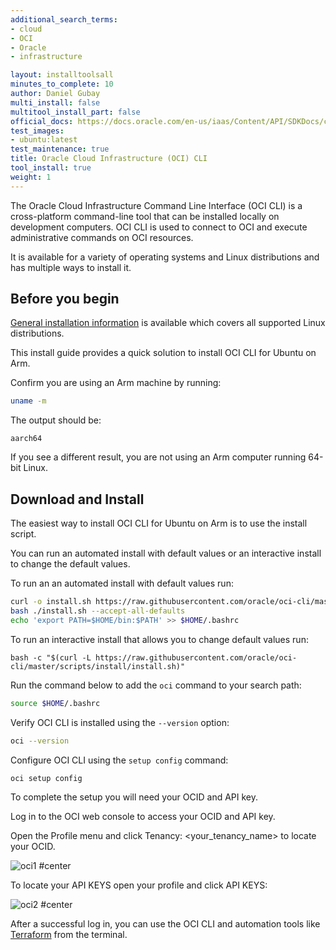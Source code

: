 ```yaml
---
additional_search_terms:
- cloud
- OCI
- Oracle
- infrastructure

layout: installtoolsall
minutes_to_complete: 10
author: Daniel Gubay
multi_install: false
multitool_install_part: false
official_docs: https://docs.oracle.com/en-us/iaas/Content/API/SDKDocs/cliinstall.htm
test_images:
- ubuntu:latest
test_maintenance: true
title: Oracle Cloud Infrastructure (OCI) CLI
tool_install: true
weight: 1
---
```


The Oracle Cloud Infrastructure Command Line Interface (OCI CLI) is a cross-platform command-line tool that can be installed locally on development computers. OCI CLI is used to connect to OCI and execute administrative commands on OCI resources.

It is available for a variety of operating systems and Linux distributions and has multiple ways to install it.

## Before you begin

[General installation information](https://docs.oracle.com/en-us/iaas/Content/API/SDKDocs/cliinstall.htm#InstallingCLI__linux_and_unix) is available which covers all supported Linux distributions.

This install guide provides a quick solution to install OCI CLI for Ubuntu on Arm.

Confirm you are using an Arm machine by running:

```bash
uname -m
```

The output should be:

```output
aarch64
```

If you see a different result, you are not using an Arm computer running 64-bit Linux.

## Download and Install

The easiest way to install OCI CLI for Ubuntu on Arm is to use the install script.

You can run an automated install with default values or an interactive install to change the default values.

To run an an automated install with default values run:

```bash { target="ubuntu:latest" }
curl -o install.sh https://raw.githubusercontent.com/oracle/oci-cli/master/scripts/install/install.sh
bash ./install.sh --accept-all-defaults
echo 'export PATH=$HOME/bin:$PATH' >> $HOME/.bashrc
```

To run an interactive install that allows you to change default values run:

```console
bash -c "$(curl -L https://raw.githubusercontent.com/oracle/oci-cli/master/scripts/install/install.sh)"
```

Run the command below to add the `oci` command to your search path:

```bash { target="ubuntu:latest" }
source $HOME/.bashrc
```

Verify OCI CLI is installed using the `--version` option:

```bash { target="ubuntu:latest", env_source="$HOME/.bashrc" }
oci --version
```

Configure OCI CLI using the `setup config` command:

```console
oci setup config
```

To complete the setup you will need your OCID and API key.

Log in to the OCI web console to access your OCID and API key.

Open the Profile menu and click Tenancy: <your_tenancy_name> to locate your OCID.

![oci1 #center](https://github.com/ArmDeveloperEcosystem/arm-learning-paths/assets/40816837/7d5faf0a-2b62-41a8-ac1c-66e11aa01e5d)

To locate your API KEYS open your profile and click API KEYS:

![oci2 #center](https://github.com/ArmDeveloperEcosystem/arm-learning-paths/assets/40816837/7844c9fa-7307-450e-82f4-90116fab6ece "Click add API key, from there generate your API key pair")

After a successful log in, you can use the OCI CLI and automation tools like [Terraform](/install-guides/terraform/) from the terminal.
